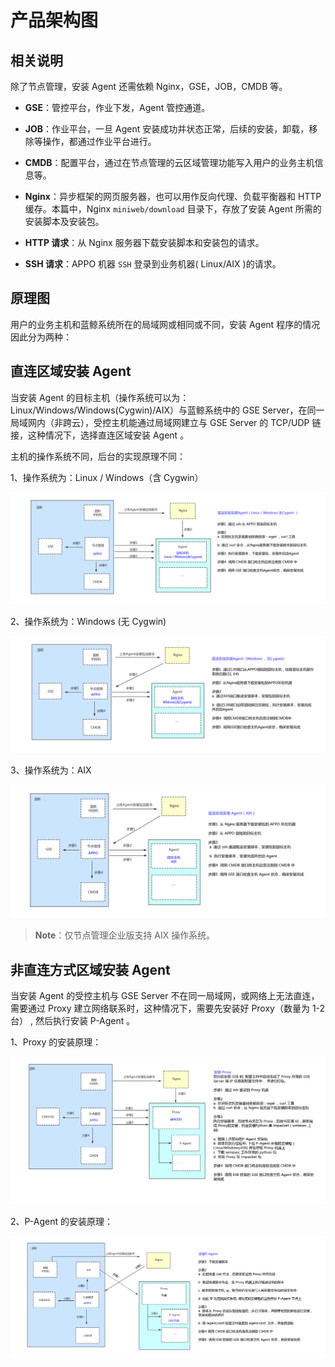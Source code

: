 # 产品架构图

## 相关说明

除了节点管理，安装 Agent 还需依赖 Nginx，GSE，JOB，CMDB 等。

- **GSE**：管控平台，作业下发，Agent 管控通道。

- **JOB**：作业平台，一旦 Agent 安装成功并状态正常，后续的安装，卸载，移除等操作，都通过作业平台进行。

- **CMDB**：配置平台，通过在节点管理的云区域管理功能写入用户的业务主机信息等。

- **Nginx**：异步框架的网页服务器，也可以用作反向代理、负载平衡器和 HTTP 缓存。本篇中，Nginx ``miniweb/download`` 目录下，存放了安装 Agent 所需的安装脚本及安装包。

- **HTTP 请求**：从 Nginx 服务器下载安装脚本和安装包的请求。

- **SSH 请求**：APPO 机器 ``SSH`` 登录到业务机器( Linux/AIX )的请求。



## 原理图

用户的业务主机和蓝鲸系统所在的局域网或相同或不同，安装 Agent 程序的情况因此分为两种：

## 直连区域安装 Agent

当安装 Agent 的目标主机（操作系统可以为：Linux/Windows/Windows(Cygwin)/AIX）与蓝鲸系统中的 GSE Server，在同一局域网内（非跨云），受控主机能通过局域网建立与 GSE Server 的 TCP/UDP 链接，这种情况下，选择直连区域安装 Agent 。

主机的操作系统不同，后台的实现原理不同：

1、操作系统为：Linux / Windows（含 Cygwin）

![直连linux](../assets/直连linux.jpg)

2、操作系统为：Windows (无 Cygwin)

![直连windows](../assets/直连windows-1560827087409.jpg)

3、操作系统为：AIX

![直连AIX](../assets/直连AIX.jpg)


>**Note**：仅节点管理企业版支持 AIX 操作系统。

## 非直连方式区域安装 Agent

当安装 Agent 的受控主机与 GSE Server 不在同一局域网，或网络上无法直连，需要通过 Proxy 建立网络联系时，这种情况下，需要先安装好 Proxy（数量为 1-2 台） , 然后执行安装 P-Agent 。

1、Proxy 的安装原理：

![非直连proxy](../assets/非直连proxy-1560827125738.jpg)

2、P-Agent 的安装原理：

![非直连pagent](../assets/非直连pagent-1560827135351.jpg)
